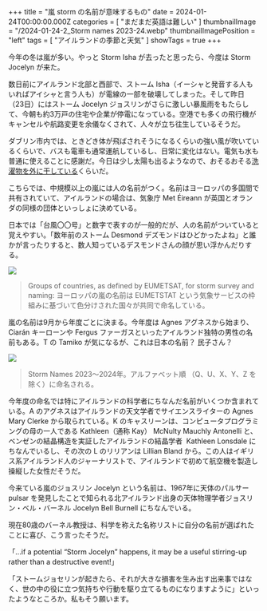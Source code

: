 +++
title = "嵐 storm の名前が意味するもの"
date = 2024-01-24T00:00:00.000Z
categories = [ "まだまだ英語は難しい" ]
thumbnailImage = "/2024-01-24-2_Storm names 2023-24.webp"
thumbnailImagePosition = "left"
tags = [ "アイルランドの季節と天気" ]
showTags = true
+++

今年の冬は嵐が多い。やっと Storm Isha が去ったと思ったら、今度は Storm Jocelyn が来た。

<!--more-->

数日前にアイルランド北部と西部で、ストーム Isha（イーシャと発音する人もいればアイシャと言う人も）が電線の一部を破壊してしまった。そして昨日（23日）にはストーム Jocelyn ジョスリンがさらに激しい暴風雨をもたらして、今朝も約3万戸の住宅や企業が停電になっている。空港でも多くの飛行機がキャンセルや航路変更を余儀なくされて、人々が立ち往生しているそうだ。

ダブリン市内では、ときどき体が飛ばされそうになるくらいの強い風が吹いているくらいで、バスも電車も通常運航しているし、日常に変化はない。電気も水も普通に使えることに感謝だ。今日は少し太陽も出るようなので、おそるおそる[洗濯物を外に干している](https://www.riastra.com/2021/04/%E6%B4%97%E6%BF%AF%E7%89%A9%E3%82%92%E5%A4%96%E3%81%AB%E5%B9%B2%E3%81%99%E5%B9%B8%E3%81%9B/)くらいだ。

こちらでは、中規模以上の嵐には人の名前がつく。名前はヨーロッパの多国間で共有されていて、アイルランドの場合は、気象庁 Met Éireann が英国とオランダの同様の団体といっしょに決めている。

日本では「台風〇〇号」と数字で表すのが一般的だが、人の名前がついていると覚えやすい。「数年前のストーム Desmond デズモンドはひどかったよね」と誰かが言ったりすると、数人知っているデスモンドさんの顔が思い浮かんだりする。

![](/2024-01-24-1_EUMETNET_groups_for_storm-naming.svg.png)

> Groups of countries, as defined by EUMETSAT, for storm survey and naming: ヨーロッパの嵐の名前は EUMETSTAT という気象サービスの枠組みに基づいて色分けされた国々が共同で命名している。

嵐の名前は9月から年度ごとに決まる。今年度は Agnes アグネスから始まり、Ciarán キーローンや Fergus ファーガスといったアイルランド独特の男性の名前もある。T の Tamiko が気になるが、これは日本の名前？ 民子さん？

![](</2024-01-24-2_Storm names 2023-24.webp>)

> Storm Names 2023～2024年。アルファベット順 （Q、U、X、Y、Z を除く）に命名される。

今年度の命名では特にアイルランドの科学者にちなんだ名前がいくつか含まれている。A のアグネスはアイルランドの天文学者でサイエンスライターの Agnes Mary Clerke から取られている。K のキャスリーンは、コンピュータプログラミングの母の一人である Kathleen（通称 Kay） McNulty Mauchly Antonelli と、ベンゼンの結晶構造を実証したアイルランドの結晶学者  Kathleen Lonsdale にちなんでいるし、その次の L のリリアンは Lillian Bland から。この人はイギリス系アイルランド人のジャーナリストで、アイルランドで初めて航空機を製造し操縦した女性だそうだ。

今来ている嵐のジョスリン Jocelyn という名前は、1967年に天体のパルサー pulsar を発見したことで知られる北アイルランド出身の天体物理学者ジョスリン・ベル・バーネル Jocelyn Bell Burnell にちなんでいる。

現在80歳のバーネル教授は、科学を称えた名称リストに自分の名前が選ばれたことに喜び、こう言ったそうだ。

「...if a potential “Storm Jocelyn” happens, it may be a useful stirring-up rather than a destructive event!」

「ストームジョセリンが起きたら、それが大きな損害を生み出す出来事ではなく、世の中の役に立つ気持ちや行動を駆り立てるものになりますように」といったようなところか。私もそう願います。
